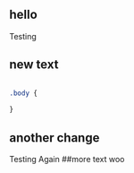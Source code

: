 ##  hello

Testing

## new text
```css

.body {
  
}

```

## another change

Testing Again
 ##more text woo